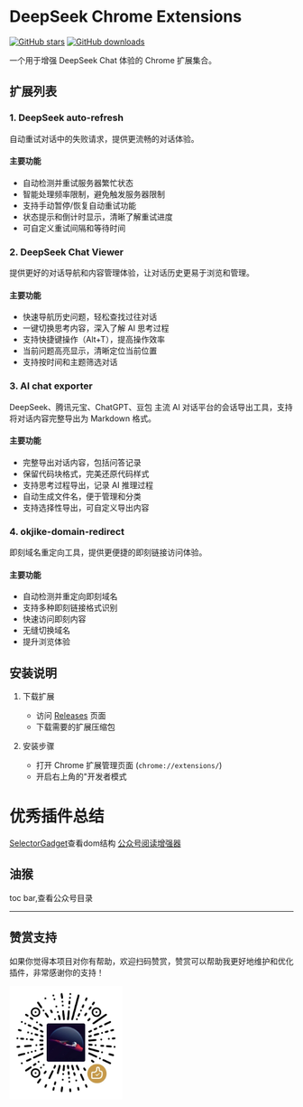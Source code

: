 # DeepSeek Chrome Extensions

[![GitHub stars](https://img.shields.io/github/stars/Jeff-clouds/deepseek-chrome-extension-code?style=social)](https://github.com/Jeff-clouds/deepseek-chrome-extension-code/stargazers)
[![GitHub downloads](https://img.shields.io/github/downloads/Jeff-clouds/deepseek-chrome-extension-code/total?style=social)](https://github.com/Jeff-clouds/deepseek-chrome-extension-code/releases)

一个用于增强 DeepSeek Chat 体验的 Chrome 扩展集合。

## 扩展列表

### 1. DeepSeek auto-refresh
自动重试对话中的失败请求，提供更流畅的对话体验。

#### 主要功能
- 自动检测并重试服务器繁忙状态
- 智能处理频率限制，避免触发服务器限制
- 支持手动暂停/恢复自动重试功能
- 状态提示和倒计时显示，清晰了解重试进度
- 可自定义重试间隔和等待时间

### 2. DeepSeek Chat Viewer
提供更好的对话导航和内容管理体验，让对话历史更易于浏览和管理。

#### 主要功能
- 快速导航历史问题，轻松查找过往对话
- 一键切换思考内容，深入了解 AI 思考过程
- 支持快捷键操作（Alt+T），提高操作效率
- 当前问题高亮显示，清晰定位当前位置
- 支持按时间和主题筛选对话

### 3. AI chat exporter
DeepSeek、腾讯元宝、ChatGPT、豆包 主流 AI 对话平台的会话导出工具，支持将对话内容完整导出为 Markdown 格式。

#### 主要功能
- 完整导出对话内容，包括问答记录
- 保留代码块格式，完美还原代码样式
- 支持思考过程导出，记录 AI 推理过程
- 自动生成文件名，便于管理和分类
- 支持选择性导出，可自定义导出内容

### 4. okjike-domain-redirect
即刻域名重定向工具，提供更便捷的即刻链接访问体验。

#### 主要功能
- 自动检测并重定向即刻域名
- 支持多种即刻链接格式识别
- 快速访问即刻内容
- 无缝切换域名
- 提升浏览体验

## 安装说明

1. 下载扩展
   - 访问 [Releases](https://github.com/Jeff-clouds/deepseek-chrome-extension-code/releases) 页面
   - 下载需要的扩展压缩包

2. 安装步骤
   - 打开 Chrome 扩展管理页面 (`chrome://extensions/`)
   - 开启右上角的"开发者模式

# 优秀插件总结

[SelectorGadget](https://chromewebstore.google.com/detail/selectorgadget/mhjhnkcfbdhnjickkkdbjoemdmbfginb)查看dom结构
[公众号阅读增强器](https://chromewebstore.google.com/detail/%E5%85%AC%E4%BC%97%E5%8F%B7%E9%98%85%E8%AF%BB%E5%A2%9E%E5%BC%BA%E5%99%A8/hkphjgkdfljgdhbljjmhmdllbcmiofof)

## 油猴

toc bar,查看公众号目录



---

## 赞赏支持

如果你觉得本项目对你有帮助，欢迎扫码赞赏，赞赏可以帮助我更好地维护和优化插件，非常感谢你的支持！

<img src="赞赏码.jpg" alt="赞赏码" width="200" />
